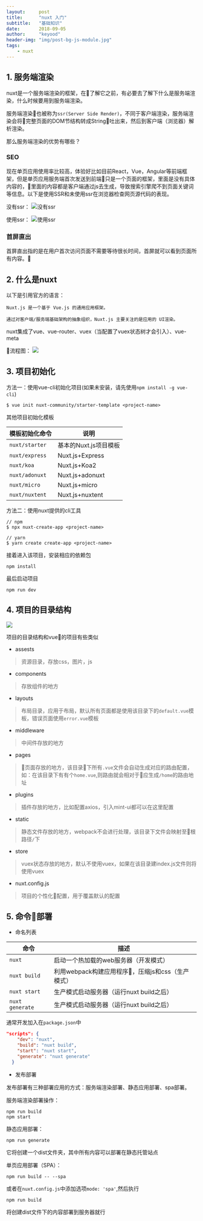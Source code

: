 ```yaml
---
layout:     post
title:      "nuxt 入门"
subtitle:   "基础知识"
date:       2018-09-05
author:     "keyood"
header-img: "img/post-bg-js-module.jpg"
tags:
    - nuxt
---
```


## 1. 服务端渲染

 nuxt是一个服务端渲染的框架，在了解它之前，有必要去了解下什么是服务端渲染，什么时候要用到服务端渲染。

服务端渲染也被称为`ssr(Server Side Render)`，不同于客户端渲染，服务端渲染会将完整页面的DOM节结构转成String吐出来，然后到客户端（浏览器）解析渲染。

那么服务端渲染的优势有哪些？

### SEO

现在单页应用使用率比较高，体验好比如目前React，Vue，Angular等前端框架，但是单页应用服务端首次发送到前端只是一个页面的框架，里面是没有具体内容的，里面的内容都是客户端通过js去生成，导致搜索引擎爬不到页面关键词等信息。以下是使用SSR和未使用ssr在浏览器检查网页源代码的表现。

没有ssr：
![没有ssr](https://note.youdao.com/yws/api/personal/file/WEB6f8121a91dd5c7364d075ad1dac2649b?method=download&shareKey=00d480b3dba96251097542a45f33500e)

使用ssr：
![使用ssr](https://note.youdao.com/yws/api/personal/file/WEB820cf64b97a78dfb3b88d67bd3f1cb6d?method=download&shareKey=4834d1d897b6788d2731a1b97f6f9a43)

### 首屏直出

首屏直出指的是在用户首次访问页面不需要等待很长时间，首屏就可以看到页面所有内容。

## 2. 什么是nuxt
以下是引用官方的语言：

```  
Nuxt.js 是一个基于 Vue.js 的通用应用框架。

通过对客户端/服务端基础架构的抽象组织，Nuxt.js 主要关注的是应用的 UI渲染。
```
nuxt集成了vue、vue-router、vuex（当配置了vuex状态树才会引入）、vue-meta

流程图：
![](https://note.youdao.com/yws/api/personal/file/WEB76e353d118550b42c713fc545a2bed58?method=download&shareKey=99720a65003b14656519b40aef3703b6)

## 3. 项目初始化

方法一：使用vue-cli初始化项目(如果未安装，请先使用`npm install -g vue-cli`)
```
$ vue init nuxt-community/starter-template <project-name>
```
其他项目初始化模板

| 模板初始化命令   | 说明    |
| --------        | -----    |
| `nuxt/starter`        | 基本的Nuxt.js项目模板      |
| `nuxt/express`        | Nuxt.js+Express     |
| `nuxt/koa`        | Nuxt.js+Koa2      |
| `nuxt/adonuxt`        | Nuxt.js+adonuxt      |
| `nuxt/micro`        | Nuxt.js+micro      |
| `nuxt/nuxtent`        | Nuxt.js+nuxtent      |

方法二：使用nuxt提供的cli工具

```
// npm 
$ npx nuxt-create-app <project-name>

// yarn
$ yarn create create-app <project-name>
```

接着进入该项目，安装相应的依赖包
```
npm install
```
最后启动项目
```
npm run dev
```
## 4. 项目的目录结构
![](https://note.youdao.com/yws/api/personal/file/WEB33cfb6f09a7033485ea2f70912b15916?method=download&shareKey=0cb7653f3274abfc94010f1591c3bf5f)

项目的目录结构和vue的项目有些类似

- assests
> 资源目录，存放css，图片，js
- components
> 存放组件的地方
- layouts
> 布局目录，应用于布局，默认所有页面都是使用该目录下的`default.vue`模板，错误页面使用`error.vue`模板
- middleware
> 中间件存放的地方
- pages
> 页面存放的地方，该目录下所有`.vue`文件会自动生成对应的路由配置，如：在该目录下有有个`home.vue`,则路由就会相对于应生成`/home`的路由地址
- plugins
> 插件存放的地方，比如配置axios，引入mint-ui都可以在这里配置
- static
> 静态文件存放的地方，webpack不会进行处理，该目录下文件会映射至根路径`/`下
- store
> vuex状态存放的地方，默认不使用vuex，如果在该目录建index.js文件则将使用vuex
- nuxt.config.js
> 项目的个性化配置，用于覆盖默认的配置
## 5. 命令部署

- 命名列表

| 命令   | 描述   |
| --------        | -----    |
| `nuxt`        | 启动一个热加载的web服务器（开发模式）      |
| `nuxt build`        | 利用webpack构建应用程序，压缩js和css（生产模式）     |
| `nuxt start`        | 生产模式启动服务器（运行nuxt build之后）     |
| `nuxt generate` | 生产模式启动服务器（运行nuxt build之后）|

通常开发加入在`package.json`中

```json
"scripts": {
    "dev": "nuxt",
    "build": "nuxt build",
    "start": "nuxt start",
    "generate": "nuxt generate"
  }
```

- 发布部署

发布部署有三种部署应用的方式：服务端渲染部署、静态应用部署、spa部署。

服务端渲染部署操作：
```
npm run build
npm start
```
静态应用部署：
```
npm run generate
```
它将创建一个dist文件夹，其中所有内容可以部署在静态托管站点

单页应用部署（SPA）：
```
npm run build -- --spa
```
或者在`nuxt.config.js`中添加选项`mode: 'spa'`,然后执行
```
npm run build
```
将创建dist文件下的内容部署到服务器就行
